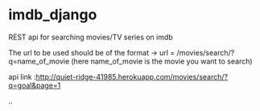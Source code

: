 # imdb_django
REST api for searching movies/TV series on imdb

The url to be used should be of the format -> url = /movies/search/?q=name_of_movie
 (here name_of_movie is the movie you want to search)

api link :http://quiet-ridge-41985.herokuapp.com/movies/search/?q=goal&page=1

.. 
